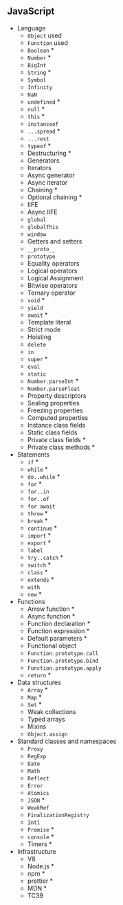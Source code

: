 ## JavaScript

- Language
  - `Object` used
  - `Function` used
  - `Boolean` *
  - `Number` *
  - `BigInt`
  - `String` *
  - `Symbol`
  - `Infinity`
  - `NaN`
  - `undefined` *
  - `null` * 
  - `this` * 
  - `instanceof`
  - `...spread` * 
  - `...rest`
  - `typeof` * 
  - Destructuring * 
  - Generators
  - Iterators
  - Async generator
  - Async iterator
  - Chaining *
  - Optional chaining * 
  - IIFE
  - Async IIFE
  - `global`
  - `globalThis`
  - `window`
  - Getters and setters
  - `__proto__`
  - `prototype`
  - Equality operators
  - Logical operators
  - Logical Assignment
  - Bitwise operators
  - Ternary operator
  - `void` *
  - `yield`
  - `await` *
  - Template literal
  - Strict mode
  - Hoisting
  - `delete`
  - `in`
  - `super` *
  - `eval`
  - `static`
  - `Number.parseInt` *
  - `Number.parseFloat`
  - Property descriptors
  - Sealing properties
  - Freezing properties
  - Computed properties
  - Instance class fields
  - Static class fields
  - Private class fields *
  - Private class methods *
- Statements
  - `if` * 
  - `while` *
  - `do..while` *
  - `for` *
  - `for..in`
  - `for..of`
  - `for await`
  - `throw` *
  - `break` *
  - `continue` *
  - `import` * 
  - `export` *
  - `label`
  - `try..catch` *
  - `switch` * 
  - `class`  *
  - `extends` *
  - `with` 
  - `new` * 
- Functions
  - Arrow function *
  - Async function  *
  - Function declaration * 
  - Function expression *
  - Default parameters *
  - Functional object
  - `Function.prototype.call`
  - `Function.prototype.bind`
  - `Function.prototype.apply`
  - `return` *
- Data structures
  - `Array` *
  - `Map` *
  - `Set` *
  - Weak collections
  - Typed arrays
  - Mixins
  - `Object.assign`
- Standard classes and namespaces
  - `Proxy`
  - `RegExp`
  - `Date`
  - `Math`
  - `Reflect`
  - `Error`
  - `Atomics`
  - `JSON` * 
  - `WeakRef`
  - `FinalizationRegistry`
  - `Intl`
  - `Promise` *
  - `console` *
  - Timers *
- Infrastructure
  - V8
  - Node.js *
  - npm *
  - prettier *
  - MDN *
  - TC39
